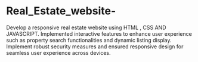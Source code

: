 # Real_Estate_website-

Develop a responsive real estate website using HTML , CSS AND JAVASCRIPT. Implemented interactive features to enhance user experience such as property search functionalities and dynamic listing display. Implement robust security measures and ensured responsive design for seamless user experience across devices. 
